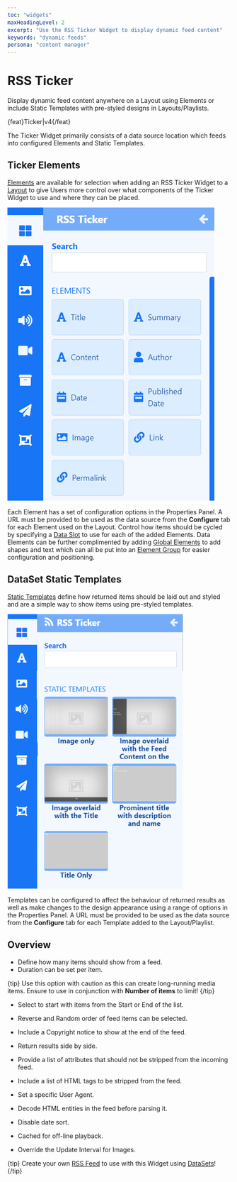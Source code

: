 ```yaml
---
toc: "widgets"
maxHeadingLevel: 2
excerpt: "Use the RSS Ticker Widget to display dynamic feed content"
keywords: "dynamic feeds"
persona: "content manager"
---
```


# RSS Ticker

Display dynamic feed content anywhere on a Layout using Elements or include Static Templates with pre-styled designs in Layouts/Playlists.

{feat}Ticker|v4{/feat}

The Ticker Widget primarily consists of a data source location which feeds into configured Elements and Static Templates.

## Ticker Elements

[Elements](layouts_editor#content-data-widgets-and-elements) are available for selection when adding an RSS Ticker Widget to a [Layout](layouts_editor.html) to give Users more control over what components of the Ticker Widget to use and where they can be placed. 

![Ticker Elements](img/v4_media_module_ticker_elements.png)

Each Element has a set of configuration options in the Properties Panel. A URL must be provided to be used as the data source from the **Configure** tab for each Element used on the Layout. Control how items should be cycled by specifying a [Data Slot](layouts_editor.html#content-data-slots) to use for each of the added Elements. Data Elements can be further complimented by adding [Global Elements](layouts_editor.html#content-global-elements) to add shapes and text which can all be put into an [Element Group](layouts_editor.html#content-grouping-elements) for easier configuration and positioning.

## DataSet Static Templates

[Static Templates](layouts_editor.html#content-static-templates) define how returned items should be laid out and styled and are a simple way to show items using pre-styled templates.

![Ticker Templates](img/v4_media_module_ticker_templates.png)

Templates can be configured to affect the behaviour of returned results as well as make changes to the design appearance using a range of options in the Properties Panel. A URL must be provided to be used as the data source from the **Configure** tab for each Template added to the Layout/Playlist.

## Overview

- Define how many items should show from a feed.
- Duration can be set per item.

{tip}
Use this option with caution as this can create long-running media items. Ensure to use in conjunction with **Number of items** to limit!
{/tip}

- Select to start with items from the Start or End of the list.

- Reverse and Random order of feed items can be selected.

- Include a Copyright notice to show at the end of the feed.

- Return results side by side.

- Provide a list of attributes that should not be stripped from the incoming feed.

- Include a list of HTML tags to be stripped from the feed.

- Set a specific User Agent.

- Decode HTML entities in the feed before parsing it.

- Disable date sort.

- Cached for off-line playback.

- Override the Update Interval for Images.

  

{tip}
Create your own [RSS Feed](media_datasets.html#content-view-rss) to use with this Widget using [DataSets](media_datasets.html)!
{/tip}

















